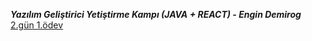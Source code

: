 *****Yazılım Geliştirici Yetiştirme Kampı (JAVA + REACT) - Engin Demirog*****
[2.gün 1.ödev](docs/oopIntroDayTwoWorkOne/src/oopIntroDayTwoWorkOne.md)
